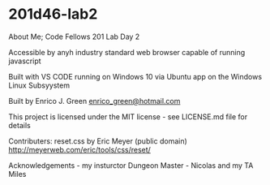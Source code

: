 # 201d46-lab2
About Me; Code Fellows 201 Lab Day 2 


Accessible by anyh industry standard web browser capable of running javascript

Built with VS CODE running on Windows 10 via Ubuntu app on the Windows Linux Subsyystem 

Built by Enrico J. Green enrico_green@hotmail.com

This project is licensed under the MIT license - see LICENSE.md file for details

Contributers: reset.css by Eric Meyer (public domain) http://meyerweb.com/eric/tools/css/reset/ 

Acknowledgements - my insturctor Dungeon Master - Nicolas and my TA Miles

